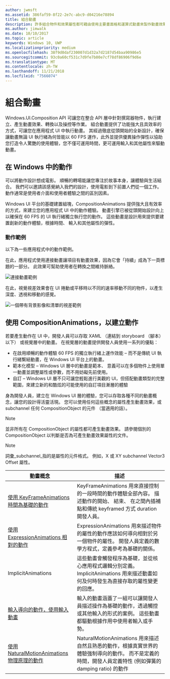 ```yaml
---
author: jwmsft
ms.assetid: 386faf59-8f22-2e7c-abc9-d04216e78894
title: 組合動畫
description: 許多組合物件和效果屬性都可藉由使用主要畫面格和運算式動畫來製作動畫效果，這些動畫可允許隨時間或根據計算來變更 UI 元素的屬性。
ms.author: jimwalk
ms.date: 10/10/2017
ms.topic: article
keywords: Windows 10, UWP
ms.localizationpriority: medium
ms.openlocfilehash: 38f9d0daf230007d1d32a7d2187d54baa90986e5
ms.sourcegitcommit: 93c0a60cf531c7d9fe7b00e7cf78df86906f9d6e
ms.translationtype: MT
ms.contentlocale: zh-TW
ms.lasthandoff: 11/21/2018
ms.locfileid: "7566074"
---
```

# <a name="composition-animations"></a>組合動畫

Windows.UI.Composition API 可讓您在整合 API 層中針對撰寫器物件，執行建立、產生動畫效果、轉換以及操控等作業。 組合動畫提供了功能強大且具效率的方式，可讓您在應用程式 UI 中執行動畫。 其經過徹底從頭開始的全新設計，確保讓動畫無論 UI 執行緒為何皆能以 60 FPS 運作，此外並提供優異操作彈性以協助您打造令人驚艷的使用體驗，您不僅可運用時間，更可運用輸入和其他屬性來驅動動畫。

## <a name="motion-in-windows"></a>在 Windows 中的動作

可以將動作設計想成電影。 順暢的轉場能讓您專注於故事本身，讓體驗與生活結合。 我們可以邀請該感覺納入我們的設計，使用電影到下前置人們從一個工作。 動作通常是使用者介面和使用者體驗之間的區別因素。

Windows UI 平台的基礎建置組塊，CompositionAnimations 提供強大且有效率的方式，來建立您的應用程式 UI 中的動作體驗。 動畫引擎已被從頭開始設計向上以確保在 60 FPS 的 UI 執行緒獨立執行您的動作。 這些動畫是設計用來提供要建置創新的動作體驗，根據時間、 輸入和其他屬性的彈性。

### <a name="examples-of-motion"></a>動作範例

以下為一些應用程式中的動作範例。

在此，應用程式使用連接動畫讓項目有動畫效果，因為它會「持續」成為下一頁標題的一部分。 此效果可幫助使用者在轉換之間維持脈絡。

![連接動畫範例](images/animation/connected-animation-example.gif)

在此，視覺視差效果會在 UI 捲動或平移時以不同的速率移動不同的物件，以產生深度、透視和移動的感覺。

![一個帶有背景影像和清單的視差範例](images/animation/parallax-example.gif)

## <a name="using-compositionanimations-to-create-motion"></a>使用 CompositionAnimations，以建立動作

若要產生動作在 UI 中，開發人員可以存取 XAML （連結到 storyboard （腳本） 以下） 或視覺層中的動畫。 在視覺層的動畫提供開發人員使用一系列的優點：

- 在啟用順暢的動作體驗 60 FPS 的獨立執行緒上運作效能 – 而不是傳統 UI 執行緒繫結動畫，在 Windows UI 平台上的動畫。
- 範本化模型 – Windows UI 層中的動畫是範本、 意義可以在多個物件上使用單一動畫並調整屬性或參數，而不用妨礙先前使用。
- 自訂 – Windows UI 層不只可讓您輕鬆進行美觀的 UI，但搭配動畫類型的完整範圍，來建立新的和酷炫的可能使用的自訂項目漸層的體驗

身為開發人員，建立在 Windows UI 層的體驗，您可以存取各種不同的動畫概念，讓您的設計得活靈活現。 您可以使用任何這些概念的屬性產生動畫效果，或 subchannel 任何 CompositionObject 的元件 （當適用的話）。

> [!NOTE]
> 並非所有在 CompositionObject 的屬性都可產生動畫效果。 請參閱個別的 CompositionObject 以判斷是否為可產生動畫效果屬性的文件。

> [!NOTE]
> 詞彙_subchannel_指的是屬性的元件格式。 例如，X 或 XY subchannel Vector3 Offset 屬性。

| 動畫概念 | 描述 |
| ----------------- | ----------- |
| [使用 KeyFrameAnimations 時間為基礎的動作](time-animations.md)  | KeyFrameAnimations 用來直接控制的一段時間的動作體驗全部內容。 描述動作的開始、 結束、 在之間內插補點和傳統 keyframed 方式 duration 開發人員。 |
| [使用 ExpressionAnimations 相對的動作](relation-animations.md)  | ExpressionAnimations 用來描述物件的屬性的動作應該如何導向相對於另一個物件的屬性。 開發人員定義的數學方程式，定義參考為基礎的關係。 |
| ImplicitAnimations | 這些動畫會觸發程序為基礎，並從核心應用程式邏輯分別定義。 ImplicitAnimations 用來描述動畫如何及何時發生為直接存取的屬性變更的回應。 |
| [輸入導向的動作，使用輸入動畫](input-driven-animations.md)  | 輸入的動畫涵蓋了一組可以讓開發人員描述操作為基礎的動作，透過觸控或其他輸入的形式的案例。 這些動畫都驅動根據作用中使用者輸入或手勢。 |
| [使用 NaturalMotionAnimations 物理原理的動作](natural-animations.md)  | NaturalMotionAnimations 用來描述自然且熟悉的動作，根據真實世界的體驗強制導向的動作。 而不是定義的時間，開發人員定義特性 (例如彈簧的 damping ratio) 的動作 |